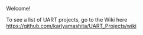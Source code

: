 Welcome!

To see a list of UART projects, go to the Wiki here https://github.com/karlyamashita/UART_Projects/wiki
